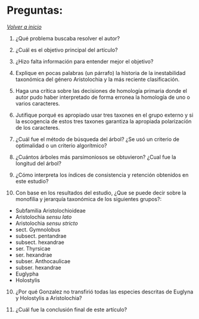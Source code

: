 # Preguntas:

_[Volver a inicio](/README.md)_

1. ¿Qué problema buscaba resolver el autor?

2. ¿Cuál es el objetivo principal del artículo?

3. ¿Hizo falta información para entender mejor el objetivo?

4. Explique en pocas palabras (un párrafo) la historia de la inestabilidad taxonómica del género Aristolochia y la más reciente clasificación.

5. Haga una crítica sobre las decisiones de homología primaria donde el autor pudo haber interpretado de forma erronea la homología de uno o varios caracteres.

6. Jutifique porqué es apropiado usar tres taxones en el grupo externo y si la escogencia de estos tres taxones garantiza la apropiada polarización de los caracteres.

7. ¿Cuál fue el método de búsqueda del árbol? ¿Se usó un criterio de optimalidad o un criterio algorítmico? 

8. ¿Cuántos árboles más parsimoniosos se obtuvieron? ¿Cual fue la longitud del árbol?

9. ¿Cómo interpreta los índices de consistencia y retención obtenidos en este estudio?

10. Con base en los resultados del estudio, ¿Que se puede decir sobre la monofilia y jerarquía taxonómica de los siguientes grupos?:

- Subfamilia Aristolochioideae
- Aristolochia _sensu lato_
- Aristolochia _sensu stricto_
- sect. Gymnolobus
- subsect. pentandrae
- subsect. hexandrae
- ser. Thyrsicae
- ser. hexandrae
- subser. Anthocaulicae
- subser. hexandrae
- Euglypha
- Holostylis

10. ¿Por qué Gonzalez no transfirió todas las especies descritas de Euglyna y Holostylis a Aristolochia?

11. ¿Cuál fue la conclusión final de este artículo?
